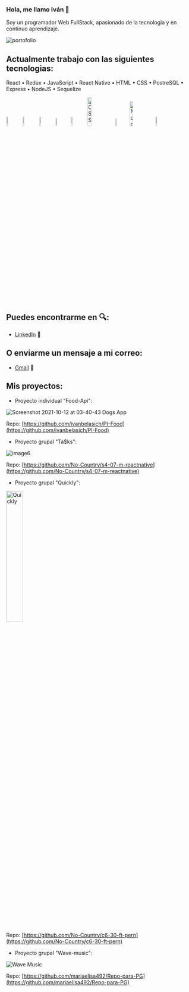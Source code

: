 ### Hola, me llamo Iván :wave:
  Soy un programador Web FullStack, apasionado de la tecnologia y en continuo aprendizaje.
  
![portofolio](http://www.thatzblog.com/wp-content/uploads/2019/03/for-blog-3.gif)

## Actualmente trabajo con las siguientes tecnologias: 
<p>React • Redux • JavaScript •  React Native • HTML •  CSS • PostreSQL • Express • NodeJS • Sequelize </p>

<div diplay="flex">
<img width="8%" alt="React" src="https://user-images.githubusercontent.com/82492849/127186826-fa23931b-dca7-46db-b33d-4caf6afd984c.png" />
<img width="8%" alt="Redux" src="https://user-images.githubusercontent.com/82492849/127186837-dd9080f1-f335-4c9e-a330-041332a4905a.png" />
<img width="8%" alt="JavaScript" src="https://user-images.githubusercontent.com/82492849/127186839-fded5ee4-3581-419d-aeab-9b4883453980.png" />
<img width="7.5%" alt="React Native" src="https://files.readme.io/fed7fbc-765-7652239_react-native-svg-logo-hd-png-download.png" />
<img width="8%" alt="HTML" src="https://upload.wikimedia.org/wikipedia/commons/thumb/6/61/HTML5_logo_and_wordmark.svg/230px-HTML5_logo_and_wordmark.svg.png" />
<img width="14%" alt="CSS" src="http://1000marcas.net/wp-content/uploads/2021/02/CSS-Logo.png" />
<img width="7%" alt="postgreSQL" src="https://user-images.githubusercontent.com/82492849/127188901-1886ca46-c80f-4d3f-8f94-48c57f94369d.png" />
<img width="13%" alt="Node Express" src="https://miro.medium.com/max/365/1*Jr3NFSKTfQWRUyjblBSKeg.png" />
<img width="8%" alt="Sequelize" src="https://user-images.githubusercontent.com/82492849/127190950-c9023b24-1d27-4502-9c39-b84915a667ae.png" />
</div>
  

## Puedes encontrarme en :mag::
- [LinkedIn](https://www.linkedin.com/in/ivanbelasich/) :briefcase:

## O enviarme un mensaje a mi correo:
- [Gmail](mailto:ivanbelasich@gmail.com) 📧

## Mis proyectos:
- Proyecto individual "Food-Api":

![Screenshot 2021-10-12 at 03-40-43 Dogs App](https://i.ibb.co/KGXHyMm/image7.png)

Repo: [https://github.com/ivanbelasich/PI-Food](https://github.com/ivanbelasich/PI-Food)

- Proyecto grupal "Ta$ks":

![image6](https://user-images.githubusercontent.com/70997096/198904315-5832d841-bea7-46e3-adc5-7312210ed4ee.png)

Repo: [https://github.com/No-Country/s4-07-m-reactnative](https://github.com/No-Country/s4-07-m-reactnative)



- Proyecto grupal "Quickly":

<img width="30%" alt="Quickly" src="https://user-images.githubusercontent.com/70997096/191309646-6baa7ede-7818-475a-847e-3bc519cad8bd.jpg" />

Repo: [https://github.com/No-Country/c6-30-ft-pern](https://github.com/No-Country/c6-30-ft-pern)




- Proyecto grupal "Wave-music":

<img alt="Wave Music" src="https://www.belasichivan.tk/static/media/image2.05bcfc29.png" />

Repo: [https://github.com/mariaelisa492/Repo-para-PG](https://github.com/mariaelisa492/Repo-para-PG)




